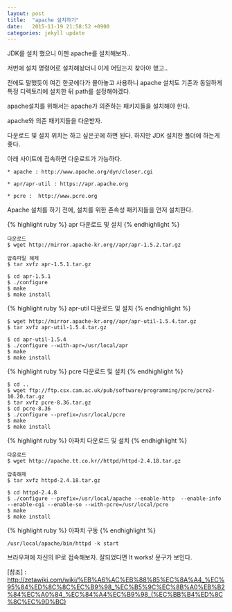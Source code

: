 ```yaml
---
layout: post
title:  "apache 설치하기"
date:   2015-11-19 21:58:52 +0900
categories: jekyll update
---
```

JDK를 설치 했으니 이젠 apache를 설치해보자..

저번에 설치 명령어로 설치해놨더니 이게 어딨는지 찾아야 했고..

전에도 말했듯이 여긴 한곳에다가 몰아놓고 사용하니 apache 설치도 기존과 동일하게 특정 디렉토리에 설치한 뒤 path를 설정해야겠다.

apache설치를 위해서는 apache가 의존하는 패키지들을 설치해야 한다.

apache와 의존 패키지들을 다운받자.

다운로드 및 설치 위치는 하고 싶은곳에 하면 된다. 하지만 JDK 설치한 폴더에 하는게 좋다.



아래 사이트에 접속하면 다운로드가 가능하다.
~~~
* apache : http://www.apache.org/dyn/closer.cgi  

* apr/apr-util : https://apr.apache.org

* pcre :  http://www.pcre.org
~~~

Apache 설치를 하기 전에, 설치를 위한 존속성 패키지들을 먼저 설치한다.

{% highlight ruby %}
apr 다운로드 및 설치
{% endhighlight %}
~~~
다운로드
$ wget http://mirror.apache-kr.org//apr/apr-1.5.2.tar.gz

압축파일 해제
$ tar xvfz apr-1.5.1.tar.gz

$ cd apr-1.5.1
$ ./configure
$ make
$ make install
~~~

{% highlight ruby %}
apr-util 다운로드 및 설치
{% endhighlight %}
~~~
$ wget http://mirror.apache-kr.org//apr/apr-util-1.5.4.tar.gz
$ tar xvfz apr-util-1.5.4.tar.gz

$ cd apr-util-1.5.4
$ ./configure --with-apr=/usr/local/apr
$ make
$ make install
~~~

{% highlight ruby %}
pcre 다운로드 및 설치
{% endhighlight %}
~~~
$ cd ..
$ wget ftp://ftp.csx.cam.ac.uk/pub/software/programming/pcre/pcre2-10.20.tar.gz
$ tar xvfz pcre-8.36.tar.gz
$ cd pcre-8.36
$ ./configure --prefix=/usr/local/pcre
$ make
$ make install
~~~

{% highlight ruby %}
아파치 다운로드 및 설치
{% endhighlight %}
~~~
다운로드
$ wget http://apache.tt.co.kr//httpd/httpd-2.4.18.tar.gz

압축해제
$ tar xvfz httpd-2.4.18.tar.gz

$ cd httpd-2.4.8
$ ./configure --prefix=/usr/local/apache --enable-http  --enable-info --enable-cgi --enable-so --with-pcre=/usr/local/pcre
$ make
$ make install
~~~


{% highlight ruby %}
아파치 구동
{% endhighlight %}
~~~
/usr/local/apache/bin/httpd -k start
~~~

브라우져에 자신의 IP로 접속해보자.
잘되었다면 It works! 문구가 보인다.

[참조] : http://zetawiki.com/wiki/%EB%A6%AC%EB%88%85%EC%8A%A4_%EC%95%84%ED%8C%8C%EC%B9%98_%EC%B5%9C%EC%8B%A0%EB%B2%84%EC%A0%84_%EC%84%A4%EC%B9%98_(%EC%BB%B4%ED%8C%8C%EC%9D%BC)


